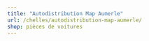 ```yaml
---
title: "Autodistribution Map Aumerle"
url: /chelles/autodistribution-map-aumerle/
shop: pièces de voitures
---
```

